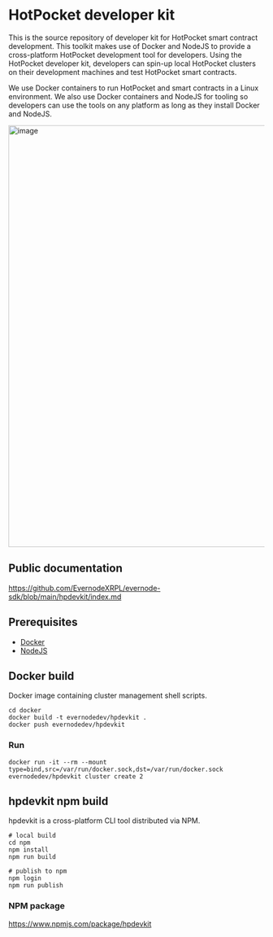 # HotPocket developer kit

This is the source repository of developer kit for HotPocket smart contract development. This toolkit makes use of Docker and NodeJS to provide a cross-platform HotPocket development tool for developers. Using the HotPocket developer kit, developers can spin-up local HotPocket clusters on their development machines and test HotPocket smart contracts.

We use Docker containers to run HotPocket and smart contracts in a Linux environment. We also use Docker containers and NodeJS for tooling so developers can use the tools on any platform as long as they install Docker and NodeJS.

<img width="829" alt="image" src="https://user-images.githubusercontent.com/33562092/236629093-f4357d2c-8e4c-43d4-9b52-8e76e5a4095e.png">

## Public documentation

https://github.com/EvernodeXRPL/evernode-sdk/blob/main/hpdevkit/index.md

## Prerequisites

- [Docker](https://docs.docker.com/engine/install/)
- [NodeJS](https://nodejs.org/)

## Docker build

Docker image containing cluster management shell scripts.

```
cd docker
docker build -t evernodedev/hpdevkit .
docker push evernodedev/hpdevkit
```

### Run

```
docker run -it --rm --mount type=bind,src=/var/run/docker.sock,dst=/var/run/docker.sock evernodedev/hpdevkit cluster create 2
```

## hpdevkit npm build

hpdevkit is a cross-platform CLI tool distributed via NPM.

```
# local build
cd npm
npm install
npm run build

# publish to npm
npm login
npm run publish
```

### NPM package

https://www.npmjs.com/package/hpdevkit
